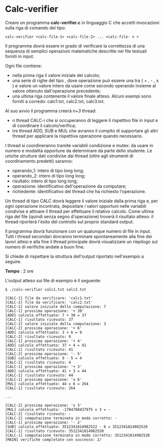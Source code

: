 # Calc-verifier
Creare un programma **calc-verifier.c** in linguaggio C che accetti invocazioni sulla riga
di comando del tipo:

```
calc-verifier <calc-file-1> <calc-file-2> ... <calc-file- n >
```
Il programma dovrà essere in grado di verificare la correttezza di una sequenza di semplici operazioni matematiche descritte nei file testuali forniti in input.

Ogni file contiene:
- nella prima riga il valore iniziale del calcolo;
- una serie di righe del tipo <operazione valore>, dove operazione può essere una
    tra ( + , - , x ) e valore un valore intero da usare come secondo operando insieme al
    valore ottenuto dall'operazione precedente;
- una ultima riga contenente il valore finale atteso.
Alcuni esempi sono forniti a corredo: calc1.txt, calc2.txt, calc3.txt.

Al suo avvio il programma creerà _n+3_ thread:

- _n_ thread CALC-i che si occuperanno di leggere il rispettivo file in input e di
    coordinare il calcolo/verifica;
- tre thread ADD, SUB e MUL che avranno il compito di supportare gli altri thread per
    applicare la rispettiva operazione quando necessario.

I thread si coordineranno tramite variabili condizione e mutex: da usare in numero e modalità opportune da determinare da parte dello studente. Le uniche strutture dati condivise dai thread (oltre agli strumenti di coordinamento predetti) saranno:

- operando_1: intero di tipo long long;
- operando_2: intero di tipo long long;
- risultato: intero di tipo long long;
- operazione: identificativo dell'operazione da computare;
- richiedente: identificativo del thread che ha richiesto l'operazione.

Un thread di tipo CALC dovrà leggere il valore iniziale dalla prima riga e, per ogni operazione incontrata, depositare i valori opportuni nelle variabili condivise e attivare il thread per effettuare il relativo calcolo. Come ultima riga del file (quindi senza segno d'operazione) troverà il risultato atteso: il thread riporterà l'esito del controllo sul proprio standard output.

Il programma dovrà funzionare con un qualunque numero di file in input. Tutti i thread secondari dovranno terminare spontaneamente alla fine dei lavori attesi e alla fine il
thread principale dovrà visualizzare un riepilogo sul numero di verifiche andate a buon fine.

Si chiede di rispettare la struttura dell'output riportato nell'esempio a seguire.

**Tempo** : 2 ore


L'output atteso sui file di esempio è il seguente:

```
$ ./calc-verifier calc1.txt calc2.txt
```
```
[CALC-1] file da verificare: 'calc1.txt'
[CALC-2] file da verificare: 'calc2.txt'
[CALC-1] valore iniziale della computazione: 7
[CALC-1] prossima operazione: '+ 30'
[ADD] calcolo effettuato: 7 + 30 = 37
[CALC-1] risultato ricevuto: 37
[CALC-2] valore iniziale della computazione: 3
[CALC-2] prossima operazione: '+ 6'
[ADD] calcolo effettuato: 3 + 6 = 9
[CALC-2] risultato ricevuto: 9
[CALC-1] prossima operazione: '+ 4'
[ADD] calcolo effettuato: 37 + 4 = 41
[CALC-1] risultato ricevuto: 41
[CALC-2] prossima operazione: '- 5'
[SUB] calcolo effettuato: 9 - 5 = 4
[CALC-2] risultato ricevuto: 4
[CALC-1] prossima operazione: '+ 3'
[ADD] calcolo effettuato: 41 + 3 = 44
[CALC-1] risultato ricevuto: 44
[CALC-1] prossima operazione: 'x 6'
[MUL] calcolo effettuato: 44 x 6 = 264
[CALC-1] risultato ricevuto: 264
```
```
...
```
```
[CALC-2] prossima operazione: 'x 3'
[MUL] calcolo effettuato: -1704708437975 x 3 = -
[CALC-2] risultato ricevuto: -
[CALC-2] computazione terminata in modo corretto: -
[CALC-1] prossima operazione: '- 2'
[SUB] calcolo effettuato: 3512341814982522 - 6 = 3512341814982520
[CALC-1] risultato ricevuto: 3512341814982520
[CALC-1] computazione terminata in modo corretto: 3512341814982520
[MAIN] verifiche completate con successo: 2/
```

